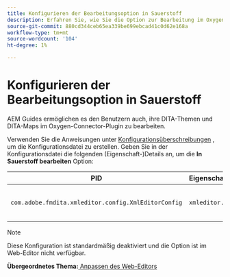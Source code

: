```yaml
---
title: Konfigurieren der Bearbeitungsoption in Sauerstoff
description: Erfahren Sie, wie Sie die Option zur Bearbeitung im Oxygen Connector-Plug-in konfigurieren.
source-git-commit: 880cd344ceb65ea339be699ebcad41c0d62e168a
workflow-type: tm+mt
source-wordcount: '104'
ht-degree: 1%

---
```


# Konfigurieren der Bearbeitungsoption in Sauerstoff

AEM Guides ermöglichen es den Benutzern auch, ihre DITA-Themen und DITA-Maps im Oxygen-Connector-Plugin zu bearbeiten.

Verwenden Sie die Anweisungen unter [Konfigurationsüberschreibungen](download-install-additional-config-override.md#) , um die Konfigurationsdatei zu erstellen. Geben Sie in der Konfigurationsdatei die folgenden (Eigenschaft-)Details an, um die **In Sauerstoff bearbeiten** Option:



| PID | Eigenschaftenschlüssel | Eigenschaftswert |
|---|------------|--------------|
| `com.adobe.fmdita.xmleditor.config.XmlEditorConfig` | `xmleditor.editinoxygen` | Boolesch \(true/false\). **Standardwert**: false |

>[!NOTE]
>
> Diese Konfiguration ist standardmäßig deaktiviert und die Option ist im Web-Editor nicht verfügbar.

**Übergeordnetes Thema:**[ Anpassen des Web-Editors](conf-web-editor.md)

